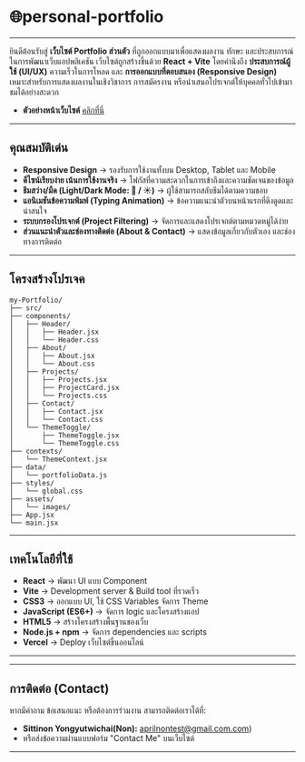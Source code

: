 # 🌐personal-portfolio

---

ยินดีต้อนรับสู่ **เว็บไซต์ Portfolio ส่วนตัว** ที่ถูกออกแบบมาเพื่อแสดงผลงาน ทักษะ และประสบการณ์ในการพัฒนาเว็บแอปพลิเคชัน 
เว็บไซต์ถูกสร้างขึ้นด้วย **React + Vite** 
โดยคำนึงถึง **ประสบการณ์ผู้ใช้ (UI/UX)** ความเร็วในการโหลด และ **การออกแบบที่ตอบสนอง (Responsive Design)**  
เหมาะสำหรับการแสดงผลงานในเชิงวิชาการ การสมัครงาน หรือนำเสนอโปรเจกต์ให้บุคคลทั่วไปเข้ามาชมได้อย่างสะดวก
- **ตัวอย่างหน้าเว็บไซต์** [คลิกที่นี่](https://react-personal-portfolio-dusky.vercel.app/)

---

## คุณสมบัติเด่น

* **Responsive Design** → รองรับการใช้งานทั้งบน Desktop, Tablet และ Mobile  
* **ดีไซน์เรียบง่าย เน้นการใช้งานจริง** → โฟกัสที่ความสะดวกในการเข้าถึงและความชัดเจนของข้อมูล  
* **ธีมสว่าง/มืด (Light/Dark Mode: 🌙 / ☀️)** → ผู้ใช้สามารถสลับธีมได้ตามความชอบ   
* **แอนิเมชันข้อความพิมพ์ (Typing Animation)** → ข้อความแนะนำตัวบนหน้าแรกที่ดึงดูดและน่าสนใจ  
* **ระบบกรองโปรเจกต์ (Project Filtering)** → จัดการและแสดงโปรเจกต์ตามหมวดหมู่ได้ง่าย 
* **ส่วนแนะนำตัวและช่องทางติดต่อ (About & Contact)** → แสดงข้อมูลเกี่ยวกับตัวเอง และช่องทางการติดต่อ 
---

## **โครงสร้างโปรเจค**
```
my-Portfolio/
├── src/
├── components/
│   ├── Header/
│   │   ├── Header.jsx          
│   │   └── Header.css          
│   ├── About/
│   │   ├── About.jsx          
│   │   └── About.css           
│   ├── Projects/
│   │   ├── Projects.jsx        
│   │   ├── ProjectCard.jsx     
│   │   └── Projects.css       
│   ├── Contact/
│   │   ├── Contact.jsx         
│   │   └── Contact.css         
│   └── ThemeToggle/
│       ├── ThemeToggle.jsx     
│       └── ThemeToggle.css     
├── contexts/
│   └── ThemeContext.jsx        
├── data/
│   └── portfolioData.js        
├── styles/
│   └── global.css              
├── assets/
│   └── images/                 
├── App.jsx                     
└── main.jsx                    
```

---

## เทคโนโลยีที่ใช้

- **React** → พัฒนา UI แบบ Component  
- **Vite** → Development server & Build tool ที่รวดเร็ว  
- **CSS3** → ออกแบบ UI, ใช้ CSS Variables จัดการ Theme  
- **JavaScript (ES6+)** → จัดการ logic และโครงสร้างแอป  
- **HTML5** → สร้างโครงสร้างพื้นฐานของเว็บ  
- **Node.js + npm** → จัดการ dependencies และ scripts
- **Vercel** → Deploy เว็บไซต์ขึ้นออนไลน์

---

---

## การติดต่อ (Contact)

หากมีคำถาม ข้อเสนอแนะ หรือต้องการร่วมงาน สามารถติดต่อเราได้ที่:

* **Sittinon Yongyutwichai(Non):** aprilnontest@gmail.com.com)
* หรือส่งข้อความผ่านแบบฟอร์ม "Contact Me" บนเว็บไซต์

---
